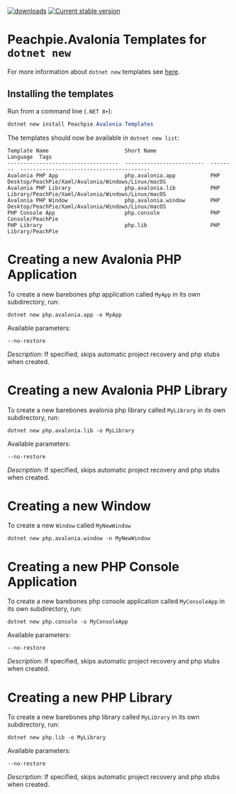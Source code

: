 [![downloads](https://img.shields.io/nuget/dt/peachpie.avalonia.templates)](https://www.nuget.org/packages/Avalonia.Templates/)
[![Current stable version](https://img.shields.io/nuget/v/Peachpie.Avalonia.Templates.svg)](https://www.nuget.org/packages/Avalonia.Templates/)
# Peachpie.Avalonia Templates for `dotnet new`

For more information about `dotnet new` templates see [here](https://blogs.msdn.microsoft.com/dotnet/2017/04/02/how-to-create-your-own-templates-for-dotnet-new/).

## Installing the templates

Run from a command line (`.NET 8+`):

```powershell
dotnet new install Peachpie.Avalonia.Templates
```

The templates should now be available in `dotnet new list`:

```
Template Name                        Short Name                 Language  Tags
-----------------------------------  -------------------------  --------  -----------------------------------------
Avalonia PHP App                     php.avalonia.app           PHP       Desktop/PeachPie/Xaml/Avalonia/Windows/Linux/macOS
Avalonia PHP Library                 php.avalonia.lib           PHP       Library/PeachPie/Xaml/Avalonia/Windows/Linux/macOS
Avalonia PHP Window                  php.avalonia.window        PHP       Desktop/PeachPie/Xaml/Avalonia/Windows/Linux/macOS
PHP Console App                      php.console                PHP       Console/PeachPie
PHP Library                          php.lib                    PHP       Library/PeachPie

```

# Creating a new Avalonia PHP Application

To create a new barebones php application called `MyApp` in its own subdirectory, run:

```
dotnet new php.avalonia.app -o MyApp
```

Available parameters:

``--no-restore``

*Description*: If specified, skips automatic project recovery and php stubs when created.

# Creating a new Avalonia PHP Library

To create a new barebones avalonia php library called `MyLibrary` in its own subdirectory, run:

```
dotnet new php.avalonia.lib -o MyLibrary
```

Available parameters:

``--no-restore``

*Description*: If specified, skips automatic project recovery and php stubs when created.

# Creating a new Window

To create a new `Window` called `MyNewWindow`

```
dotnet new php.avalonia.window -n MyNewWindow
```

# Creating a new PHP Console Application

To create a new barebones php console application called `MyConsoleApp` in its own subdirectory, run:

```
dotnet new php.console -o MyConsoleApp
```

Available parameters:

``--no-restore``

*Description*: If specified, skips automatic project recovery and php stubs when created.

# Creating a new  PHP Library

To create a new barebones php library called `MyLibrary` in its own subdirectory, run:

```
dotnet new php.lib -o MyLibrary
```

Available parameters:

``--no-restore``

*Description*: If specified, skips automatic project recovery and php stubs when created.